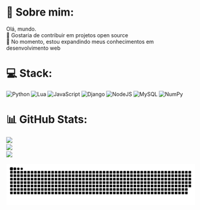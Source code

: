 # 💫 Sobre mim:
Olá, mundo.<br>👯 Gostaria de contribuir em projetos open source<br>🌱 No momento, estou expandindo meus conhecimentos em desenvolvimento web<br>


# 💻 Stack:
![Python](https://img.shields.io/badge/python-3670A0?style=for-the-badge&logo=python&logoColor=ffdd54) ![Lua](https://img.shields.io/badge/lua-%232C2D72.svg?style=for-the-badge&logo=lua&logoColor=white) ![JavaScript](https://img.shields.io/badge/javascript-%23323330.svg?style=for-the-badge&logo=javascript&logoColor=%23F7DF1E) ![Django](https://img.shields.io/badge/django-%23092E20.svg?style=for-the-badge&logo=django&logoColor=white) ![NodeJS](https://img.shields.io/badge/node.js-6DA55F?style=for-the-badge&logo=node.js&logoColor=white)  ![MySQL](https://img.shields.io/badge/mysql-4479A1.svg?style=for-the-badge&logo=mysql&logoColor=white) ![NumPy](https://img.shields.io/badge/numpy-%23013243.svg?style=for-the-badge&logo=numpy&logoColor=white)
# 📊 GitHub Stats:
![](https://github-readme-stats.vercel.app/api?username=letabilis&theme=dark&hide_border=false&include_all_commits=false&count_private=false)<br/>
![](https://nirzak-streak-stats.vercel.app/?user=letabilis&theme=dark&hide_border=false)<br/>
![](https://github-readme-stats.vercel.app/api/top-langs/?username=letabilis&theme=dark&hide_border=false&include_all_commits=false&count_private=false&layout=compact)


<div align="center">
  <img src="https://github.com/letabilis/letabilis/blob/output/github-snake-dark.svg" alt="snake gif">
</div>



